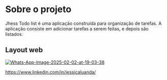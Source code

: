 # Sobre o projeto


Jhess Todo list é uma aplicação construída para organização de tarefas.
A aplicação consiste em adicionar tarefas a serem feitas, e depois são listados.

## Layout web 
<a href="https://ibb.co/bjRMTcRb"><img src="https://i.ibb.co/gbFLNkF4/Whats-App-Image-2025-02-02-at-19-03-38.jpg" alt="Whats-App-Image-2025-02-02-at-19-03-38" border="0"></a>


https://www.linkedin.com/in/jessicaluanda/
